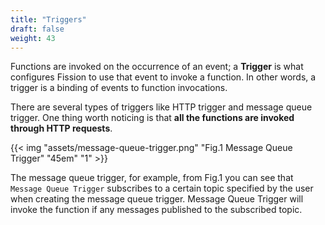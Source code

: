 ```yaml
---
title: "Triggers"
draft: false
weight: 43
---
```


Functions are invoked on the occurrence of an event; a **Trigger** is
what configures Fission to use that event to invoke a function.  In
other words, a trigger is a binding of events to function invocations.

There are several types of triggers like HTTP trigger and message queue trigger. 
One thing worth noticing is that **all the functions are invoked through HTTP requests**.

{{< img "assets/message-queue-trigger.png" "Fig.1 Message Queue Trigger" "45em" "1" >}}

The message queue trigger, for example, from Fig.1 you can see that `Message Queue Trigger` 
subscribes to a certain topic specified by the user when creating the message queue trigger. 
Message Queue Trigger will invoke the function if any messages published to the subscribed topic.
